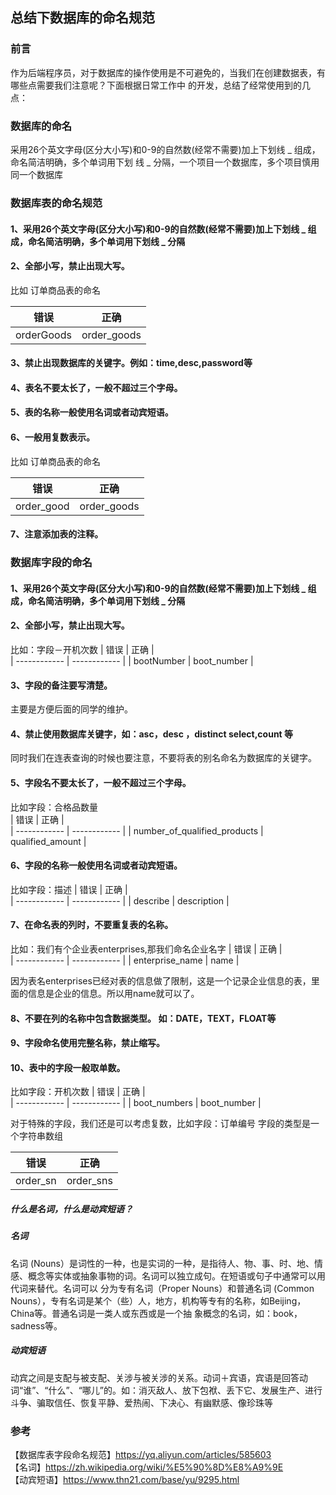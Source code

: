 ## 总结下数据库的命名规范  

### 前言
作为后端程序员，对于数据库的操作使用是不可避免的，当我们在创建数据表，有哪些点需要我们注意呢？下面根据日常工作中
的开发，总结了经常使用到的几点：


### 数据库的命名 

采用26个英文字母(区分大小写)和0-9的自然数(经常不需要)加上下划线 _ 组成，命名简洁明确，多个单词用下划
线 _ 分隔，一个项目一个数据库，多个项目慎用同一个数据库  

### 数据库表的命名规范  

#### 1、采用26个英文字母(区分大小写)和0-9的自然数(经常不需要)加上下划线 _ 组成，命名简洁明确，多个单词用下划线 _ 分隔  
#### 2、全部小写，禁止出现大写。
比如 订单商品表的命名

|     错误     |      正确     |           
| ------------ | ------------ | 
|  orderGoods  |  order_goods | 
#### 3、禁止出现数据库的关键字。例如：time,desc,password等   
#### 4、表名不要太长了，一般不超过三个字母。  
#### 5、表的名称一般使用名词或者动宾短语。  
#### 6、一般用复数表示。
比如 订单商品表的命名
  
|     错误      |      正确     |           
| ------------ | ------------ | 
|  order_good  |  order_goods | 
#### 7、注意添加表的注释。

### 数据库字段的命名

#### 1、采用26个英文字母(区分大小写)和0-9的自然数(经常不需要)加上下划线 _ 组成，命名简洁明确，多个单词用下划线 _ 分隔  
#### 2、全部小写，禁止出现大写。
比如：字段－开机次数
|     错误       |      正确      |           
| ------------  | ------------   | 
|  bootNumber   |  boot_number   |   
#### 3、字段的备注要写清楚。
主要是方便后面的同学的维护。
#### 4、禁止使用数据库关键字，如：asc，desc ，distinct select,count 等
同时我们在连表查询的时候也要注意，不要将表的别名命名为数据库的关键字。
#### 5、字段名不要太长了，一般不超过三个字母。  
比如字段：合格品数量  
 |           错误                |      正确         |           
 |      ------------            | ------------      | 
 | number_of_qualified_products |  qualified_amount | 
 
#### 6、字段的名称一般使用名词或者动宾短语。 
比如字段：描述 
 |     错误          |      正确      |           
 | ------------     | ------------   | 
 |  describe        |  description   |
 
 
#### 7、在命名表的列时，不要重复表的名称。
比如：我们有个企业表enterprises,那我们命名企业名字
 |     错误          |      正确      |           
 | ------------     | ------------   | 
 | enterprise_name  |      name      |
 
因为表名enterprises已经对表的信息做了限制，这是一个记录企业信息的表，里面的信息是企业的信息。所以用name就可以了。
#### 8、不要在列的名称中包含数据类型。 如：DATE，TEXT，FLOAT等
#### 9、字段命名使用完整名称，禁止缩写。
#### 10、表中的字段一般取单数。
比如字段：开机次数
|     错误       |      正确      |           
| ------------   | ------------  | 
|  boot_numbers  |  boot_number  | 

对于特殊的字段，我们还是可以考虑复数，比如字段：订单编号 字段的类型是一个字符串数组

|     错误        |      正确      |           
| ------------   | ------------  | 
|  order_sn      |  order_sns    | 


##### 什么是名词，什么是动宾短语？   
##### 名词
名词 (Nouns）是词性的一种，也是实词的一种，是指待人、物、事、时、地、情感、概念等实体或抽象事物的词。名词可以独立成句。在短语或句子中通常可以用代词来替代。名词可以
分为专有名词（Proper Nouns）和普通名词 (Common Nouns），专有名词是某个（些）人，地方，机构等专有的名称，如Beijing，China等。普通名词是一类人或东西或是一个抽
象概念的名词，如：book，sadness等。  
##### 动宾短语
动宾之间是支配与被支配、关涉与被关涉的关系。动词＋宾语，宾语是回答动词“谁”、“什么”、“哪儿”的。如：消灭敌人、放下包袱、丢下它、发展生产、进行斗争、骗取信任、恢复平静、爱热闹、下决心、有幽默感、像珍珠等



### 参考
【数据库表字段命名规范】https://yq.aliyun.com/articles/585603  
【名词】https://zh.wikipedia.org/wiki/%E5%90%8D%E8%A9%9E  
【动宾短语】https://www.thn21.com/base/yu/9295.html  